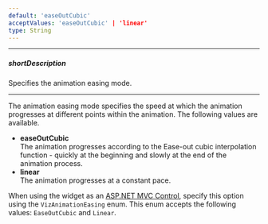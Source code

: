 ```yaml
---
default: 'easeOutCubic'
acceptValues: 'easeOutCubic' | 'linear'
type: String
---
```

---
##### shortDescription
Specifies the animation easing mode.

---
The animation easing mode specifies the speed at which the animation progresses at different points within the animation. The following values are available.

* **easeOutCubic**   
The animation progresses according to the Ease-out cubic interpolation function - quickly at the beginning and slowly at the end of the animation process.
* **linear**   
The animation progresses at a constant pace.

When using the widget as an [ASP.NET MVC Control](/concepts/35%20ASP.NET%20MVC%20Controls/20%20Fundamentals '/Documentation/Guide/ASP.NET_MVC_Controls/Fundamentals/'), specify this option using the `VizAnimationEasing` enum. This enum accepts the following values: `EaseOutCubic` and `Linear`.